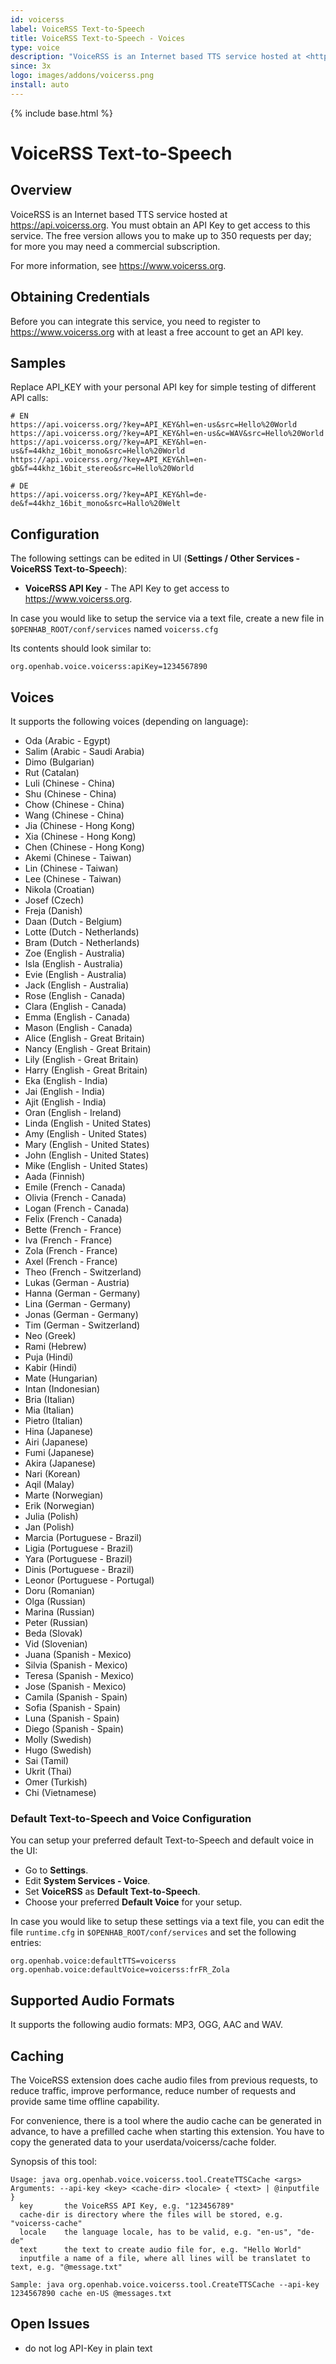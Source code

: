 ```yaml
---
id: voicerss
label: VoiceRSS Text-to-Speech
title: VoiceRSS Text-to-Speech - Voices
type: voice
description: "VoiceRSS is an Internet based TTS service hosted at <https://api.voicerss.org>."
since: 3x
logo: images/addons/voicerss.png
install: auto
---
```


<!-- Attention authors: Do not edit directly. Please add your changes to the appropriate source repository -->

{% include base.html %}

# VoiceRSS Text-to-Speech

## Overview

VoiceRSS is an Internet based TTS service hosted at <https://api.voicerss.org>.
You must obtain an API Key to get access to this service.
The free version allows you to make up to 350 requests per day; for more you may need a commercial subscription.

For more information, see <https://www.voicerss.org>.

## Obtaining Credentials

Before you can integrate this service, you need to register to https://www.voicerss.org with at least a free account to get an API key.

## Samples

Replace API_KEY with your personal API key for simple testing of different API calls:

```
# EN
https://api.voicerss.org/?key=API_KEY&hl=en-us&src=Hello%20World
https://api.voicerss.org/?key=API_KEY&hl=en-us&c=WAV&src=Hello%20World
https://api.voicerss.org/?key=API_KEY&hl=en-us&f=44khz_16bit_mono&src=Hello%20World
https://api.voicerss.org/?key=API_KEY&hl=en-gb&f=44khz_16bit_stereo&src=Hello%20World

# DE
https://api.voicerss.org/?key=API_KEY&hl=de-de&f=44khz_16bit_mono&src=Hallo%20Welt
```

## Configuration

The following settings can be edited in UI (**Settings / Other Services - VoiceRSS Text-to-Speech**):

* **VoiceRSS API Key** - The API Key to get access to https://www.voicerss.org.

In case you would like to setup the service via a text file, create a new file in `$OPENHAB_ROOT/conf/services` named `voicerss.cfg`

Its contents should look similar to:

```
org.openhab.voice.voicerss:apiKey=1234567890
```

## Voices

It supports the following voices (depending on language):

* Oda (Arabic - Egypt)
* Salim (Arabic - Saudi Arabia)
* Dimo (Bulgarian)
* Rut (Catalan)
* Luli (Chinese - China)
* Shu (Chinese - China)
* Chow (Chinese - China)
* Wang (Chinese - China)
* Jia (Chinese - Hong Kong)
* Xia (Chinese - Hong Kong)
* Chen (Chinese - Hong Kong)
* Akemi (Chinese - Taiwan)
* Lin (Chinese - Taiwan)
* Lee (Chinese - Taiwan)
* Nikola (Croatian)
* Josef (Czech)
* Freja (Danish)
* Daan (Dutch - Belgium)
* Lotte (Dutch - Netherlands)
* Bram (Dutch - Netherlands)
* Zoe (English - Australia)
* Isla (English - Australia)
* Evie (English - Australia)
* Jack (English - Australia)
* Rose (English - Canada)
* Clara (English - Canada)
* Emma (English - Canada)
* Mason (English - Canada)
* Alice (English - Great Britain)
* Nancy (English - Great Britain)
* Lily (English - Great Britain)
* Harry (English - Great Britain)
* Eka (English - India)
* Jai (English - India)
* Ajit (English - India)
* Oran (English - Ireland)
* Linda (English - United States)
* Amy (English - United States)
* Mary (English - United States)
* John (English - United States)
* Mike (English - United States)
* Aada (Finnish)
* Emile (French - Canada)
* Olivia (French - Canada)
* Logan (French - Canada)
* Felix (French - Canada)
* Bette (French - France)
* Iva (French - France)
* Zola (French - France)
* Axel (French - France)
* Theo (French - Switzerland)
* Lukas (German - Austria)
* Hanna (German - Germany)
* Lina (German - Germany)
* Jonas (German - Germany)
* Tim (German - Switzerland)
* Neo (Greek)
* Rami (Hebrew)
* Puja (Hindi)
* Kabir (Hindi)
* Mate (Hungarian)
* Intan (Indonesian)
* Bria (Italian)
* Mia (Italian)
* Pietro (Italian)
* Hina (Japanese)
* Airi (Japanese)
* Fumi (Japanese)
* Akira (Japanese)
* Nari (Korean)
* Aqil (Malay)
* Marte (Norwegian)
* Erik (Norwegian)
* Julia (Polish)
* Jan (Polish)
* Marcia (Portuguese - Brazil)
* Ligia (Portuguese - Brazil)
* Yara (Portuguese - Brazil)
* Dinis (Portuguese - Brazil)
* Leonor (Portuguese - Portugal)
* Doru (Romanian)
* Olga (Russian)
* Marina (Russian)
* Peter (Russian)
* Beda (Slovak)
* Vid (Slovenian)
* Juana (Spanish - Mexico)
* Silvia (Spanish - Mexico)
* Teresa (Spanish - Mexico)
* Jose (Spanish - Mexico)
* Camila (Spanish - Spain)
* Sofia (Spanish - Spain)
* Luna (Spanish - Spain)
* Diego (Spanish - Spain)
* Molly (Swedish)
* Hugo (Swedish)
* Sai (Tamil)
* Ukrit (Thai)
* Omer (Turkish)
* Chi (Vietnamese)

### Default Text-to-Speech and Voice Configuration

You can setup your preferred default Text-to-Speech and default voice in the UI:

* Go to **Settings**.
* Edit **System Services - Voice**.
* Set **VoiceRSS** as **Default Text-to-Speech**.
* Choose your preferred **Default Voice** for your setup.

In case you would like to setup these settings via a text file, you can edit the file `runtime.cfg` in `$OPENHAB_ROOT/conf/services` and set the following entries:

```
org.openhab.voice:defaultTTS=voicerss
org.openhab.voice:defaultVoice=voicerss:frFR_Zola
```

## Supported Audio Formats

It supports the following audio formats: MP3, OGG, AAC and WAV.

## Caching

The VoiceRSS extension does cache audio files from previous requests, to reduce traffic, improve performance, reduce number of requests and provide same time offline capability.

For convenience, there is a tool where the audio cache can be generated in advance, to have a prefilled cache when starting this extension.
You have to copy the generated data to your userdata/voicerss/cache folder.

Synopsis of this tool:

```
Usage: java org.openhab.voice.voicerss.tool.CreateTTSCache <args>
Arguments: --api-key <key> <cache-dir> <locale> { <text> | @inputfile }
  key       the VoiceRSS API Key, e.g. "123456789"
  cache-dir is directory where the files will be stored, e.g. "voicerss-cache"
  locale    the language locale, has to be valid, e.g. "en-us", "de-de"
  text      the text to create audio file for, e.g. "Hello World"
  inputfile a name of a file, where all lines will be translatet to text, e.g. "@message.txt"

Sample: java org.openhab.voice.voicerss.tool.CreateTTSCache --api-key 1234567890 cache en-US @messages.txt
```


## Open Issues

* do not log API-Key in plain text
